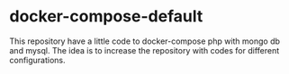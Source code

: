 # docker-compose-default
This repository have a little code to docker-compose php with mongo db and mysql. The idea is to increase the repository with codes for different configurations.
